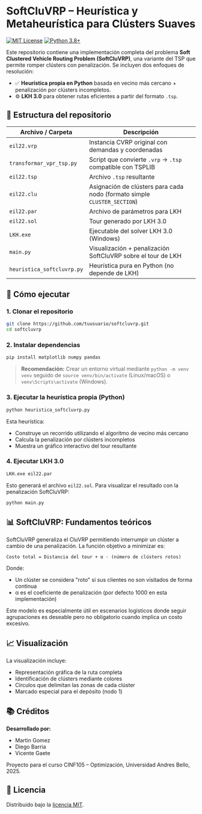# SoftCluVRP – Heurística y Metaheurística para Clústers Suaves

[![MIT License](https://img.shields.io/badge/License-MIT-blue.svg)](https://opensource.org/licenses/MIT)
[![Python 3.8+](https://img.shields.io/badge/Python-3.8+-blue.svg)](https://www.python.org/downloads/)

Este repositorio contiene una implementación completa del problema **Soft Clustered Vehicle Routing Problem (SoftCluVRP)**, una variante del TSP que permite romper clústers con penalización. Se incluyen dos enfoques de resolución:

- ✅ **Heurística propia en Python** basada en vecino más cercano + penalización por clústers incompletos.  
- ⚙️ **LKH 3.0** para obtener rutas eficientes a partir del formato `.tsp`.

## 📂 Estructura del repositorio

| Archivo / Carpeta           | Descripción                                                                 |
|-----------------------------|-----------------------------------------------------------------------------|
| `eil22.vrp`                 | Instancia CVRP original con demandas y coordenadas                          |
| `transformar_vpr_tsp.py`    | Script que convierte `.vrp` → `.tsp` compatible con TSPLIB                  |
| `eil22.tsp`                 | Archivo `.tsp` resultante                                                   |
| `eil22.clu`                 | Asignación de clústers para cada nodo (formato simple `CLUSTER_SECTION`)    |
| `eil22.par`                 | Archivo de parámetros para LKH                                              |
| `eil22.sol`                 | Tour generado por LKH 3.0                                                   |
| `LKH.exe`                   | Ejecutable del solver LKH 3.0 (Windows)                                     |
| `main.py`                   | Visualización + penalización SoftCluVRP sobre el tour de LKH                |
| `heuristica_softcluvrp.py`  | Heurística pura en Python (no depende de LKH)                               |

## 🚀 Cómo ejecutar

### 1. Clonar el repositorio

```bash
git clone https://github.com/tuusuario/softcluvrp.git
cd softcluvrp
```

### 2. Instalar dependencias

```bash
pip install matplotlib numpy pandas
```

> **Recomendación:** Crear un entorno virtual mediante `python -m venv venv` seguido de `source venv/bin/activate` (Linux/macOS) o `venv\Scripts\activate` (Windows).

### 3. Ejecutar la heurística propia (Python)

```bash
python heuristica_softcluvrp.py
```

Esta heurística:
- Construye un recorrido utilizando el algoritmo de vecino más cercano
- Calcula la penalización por clústers incompletos
- Muestra un gráfico interactivo del tour resultante

### 4. Ejecutar LKH 3.0

```bash
LKH.exe eil22.par
```

Esto generará el archivo `eil22.sol`. Para visualizar el resultado con la penalización SoftCluVRP:

```bash
python main.py
```

## 📊 SoftCluVRP: Fundamentos teóricos

SoftCluVRP generaliza el CluVRP permitiendo interrumpir un clúster a cambio de una penalización. La función objetivo a minimizar es:

```
Costo total = Distancia del tour + α · (número de clústers rotos)
```

Donde:
- Un clúster se considera "roto" si sus clientes no son visitados de forma continua
- α es el coeficiente de penalización (por defecto 1000 en esta implementación)

Este modelo es especialmente útil en escenarios logísticos donde seguir agrupaciones es deseable pero no obligatorio cuando implica un costo excesivo.

## 📈 Visualización

La visualización incluye:
- Representación gráfica de la ruta completa
- Identificación de clústers mediante colores
- Círculos que delimitan las zonas de cada clúster
- Marcado especial para el depósito (nodo 1)

## 📚 Créditos

**Desarrollado por:**
- Martin Gomez
- Diego Barria
- Vicente Gaete

Proyecto para el curso CINF105 – Optimización, Universidad Andres Bello, 2025.

## 🧠 Licencia

Distribuido bajo la [licencia MIT](LICENSE).
